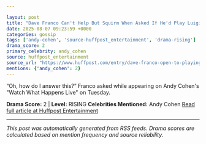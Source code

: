 ```yaml
---

layout: post
title: "Dave Franco Can't Help But Squirm When Asked If He'd Play Luigi Mangione"
date: 2025-08-07 09:23:59 +0000
categories: gossip
tags: ['andy-cohen', 'source-huffpost_entertainment', 'drama-rising']
drama_score: 2
primary_celebrity: andy_cohen
source: huffpost_entertainment
source_url: "https://www.huffpost.com/entry/dave-franco-open-to-playing-luigi-mangione_n_68936c96e4b07e7958a15467"
mentions: {'andy_cohen': 2}
---
```


“Oh, how do I answer this?” Franco asked while appearing on Andy Cohen's "Watch What Happens Live" on Tuesday.

**Drama Score:** 2 | **Level:** RISING **Celebrities Mentioned:** Andy Cohen [Read full article at Huffpost Entertainment](https://www.huffpost.com/entry/dave-franco-open-to-playing-luigi-mangione_n_68936c96e4b07e7958a15467)

---

*This post was automatically generated from RSS feeds. Drama scores are calculated based on mention frequency and source reliability.*